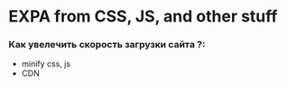 # EXPA from CSS, JS, and other stuff

### Как увелечить скорость загрузки сайта ?:
* minify css, js
* CDN

